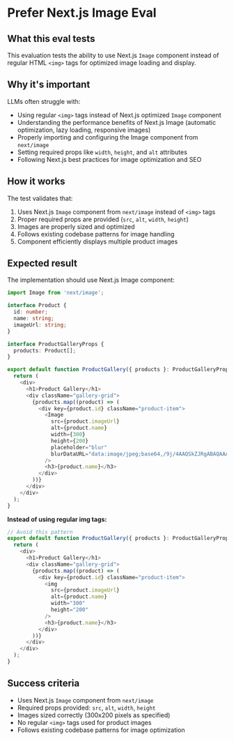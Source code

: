 # Prefer Next.js Image Eval

## What this eval tests
This evaluation tests the ability to use Next.js `Image` component instead of regular HTML `<img>` tags for optimized image loading and display.

## Why it's important
LLMs often struggle with:
- Using regular `<img>` tags instead of Next.js optimized `Image` component
- Understanding the performance benefits of Next.js Image (automatic optimization, lazy loading, responsive images)
- Properly importing and configuring the Image component from `next/image`
- Setting required props like `width`, `height`, and `alt` attributes
- Following Next.js best practices for image optimization and SEO

## How it works
The test validates that:
1. Uses Next.js `Image` component from `next/image` instead of `<img>` tags
2. Proper required props are provided (`src`, `alt`, `width`, `height`)
3. Images are properly sized and optimized
4. Follows existing codebase patterns for image handling
5. Component efficiently displays multiple product images

## Expected result
The implementation should use Next.js Image component:

```typescript
import Image from 'next/image';

interface Product {
  id: number;
  name: string;
  imageUrl: string;
}

interface ProductGalleryProps {
  products: Product[];
}

export default function ProductGallery({ products }: ProductGalleryProps) {
  return (
    <div>
      <h1>Product Gallery</h1>
      <div className="gallery-grid">
        {products.map((product) => (
          <div key={product.id} className="product-item">
            <Image
              src={product.imageUrl}
              alt={product.name}
              width={300}
              height={200}
              placeholder="blur"
              blurDataURL="data:image/jpeg;base64,/9j/4AAQSkZJRgABAQAAAQABAAD/2wBDAAYEBQYFBAYGBQYHBwYIChAKCgkJChQODwwQFxQYGBcUFhYaHSUfGhsjHBYWICwgIyYnKSopGR8tMC0oMCUoKSj/2wBDAQcHBwoIChMKChMoGhYaKCgoKCgoKCgoKCgoKCgoKCgoKCgoKCgoKCgoKCgoKCgoKCgoKCgoKCgoKCgoKCgoKCj/wAARCAABAAEDASIAAhEBAxEB/8QAFQABAQAAAAAAAAAAAAAAAAAAAAv/xAAUEAEAAAAAAAAAAAAAAAAAAAAA/8QAFQEBAQAAAAAAAAAAAAAAAAAAAAX/xAAUEQEAAAAAAAAAAAAAAAAAAAAA/9oADAMBAAIRAxEAPwCdABmX/9k="
            />
            <h3>{product.name}</h3>
          </div>
        ))}
      </div>
    </div>
  );
}
```

**Instead of using regular img tags:**
```typescript
// Avoid this pattern
export default function ProductGallery({ products }: ProductGalleryProps) {
  return (
    <div>
      <h1>Product Gallery</h1>
      <div className="gallery-grid">
        {products.map((product) => (
          <div key={product.id} className="product-item">
            <img
              src={product.imageUrl}
              alt={product.name}
              width="300"
              height="200"
            />
            <h3>{product.name}</h3>
          </div>
        ))}
      </div>
    </div>
  );
}
```

## Success criteria
- Uses Next.js `Image` component from `next/image`
- Required props provided: `src`, `alt`, `width`, `height`
- Images sized correctly (300x200 pixels as specified)
- No regular `<img>` tags used for product images
- Follows existing codebase patterns for image optimization